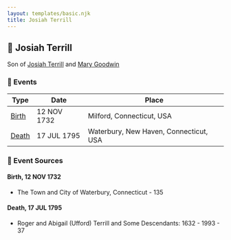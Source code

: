 ```yaml
---
layout: templates/basic.njk
title: Josiah Terrill
---
```

## 🔵 Josiah Terrill

Son of [Josiah Terrill](/people/8/80183041) and [Mary Goodwin](/people/4/49404198)

### 📆 Events

Type | Date | Place
------ | ------ | ------
[Birth](#event-0) | 12 NOV 1732 | Milford, Connecticut, USA
[Death](#event-1) | 17 JUL 1795 | Waterbury, New Haven, Connecticut, USA

### 📰 Event Sources

#### <a id="event-0"></a> Birth, 12 NOV 1732
* The Town and City of Waterbury, Connecticut  - 135

#### <a id="event-1"></a> Death, 17 JUL 1795
* Roger and Abigail (Ufford) Terrill and Some Descendants: 1632 - 1993  - 37